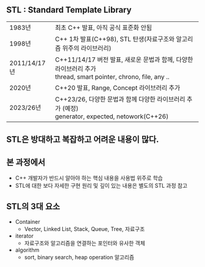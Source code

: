 <style>
r { color: Red }
o { color: Orange }
g { color: Green }
</style>

## STL : Standard Template Library
|||
|--|--|
|1983년|최초 C++ 발표, 아직 공식 표준화 안됨|
|1998년|C++ 1차 발표(C++98), STL 탄생(자료구조와 알고리즘 위주의 라이브러리)|
|2011/14/17년|C++11/14/17 버전 발표, 새로운 문법과 함께, 다양한 라이브러리 추가<br>thread, smart pointer, chrono, file, any ..|
|2020년|C++20 발표, Range, Concept 라이브러리 추가|
|2023/26년|C++23/26, 다양한 문법과 함께 다양한 라이브러리 추가 (예정)<br>generator, expected, netowork(C++26)|

## STL은 방대하고 복잡하고 어려운 내용이 많다.
## 본 과정에서
- C++ 개발자가 반드시 알아야 하는 핵심 내용을 사용법 위주로 학습
- STL에 대한 보다 자세한 구현 원리 및 깊이 있는 내용은 별도의 STL 과정 참고

## STL의 3대 요소
- Container
  - Vector, Linked List, Stack, Queue, Tree, 자료구조
- iterator
  - 자료구조와 알고리즘을 연결하는 포인터와 유사한 객체
- algorithm
  - sort, binary search, heap operation 알고리즘

